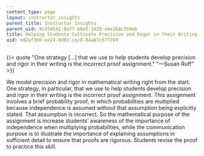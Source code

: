 ```yaml
---
content_type: page
layout: instructor_insights
parent_title: Instructor Insights
parent_uid: 9cd54542-9af7-b8e5-1429-ebe268c359eb
title: Helping Students Cultivate Precision and Rigor in their Writing
uid: ed2af3b6-ee24-9d83-cec8-84a87c577769
---
```


{{< quote "One strategy […] that we use to help students develop precision and rigor in their writing is the incorrect proof assignment." "—Susan Ruff" >}}

We model precision and rigor in mathematical writing right from the start. One strategy, in particular, that we use to help students develop precision and rigor in their writing is the incorrect proof assignment. This assignment involves a brief probability proof, in which probabilities are multiplied because independence is assumed without that assumption being explicitly stated. That assumption is incorrect. So the mathematical purpose of the assignment is increase students’ awareness of the importance of independence when multiplying probabilities, while the communication purpose is to illustrate the importance of explaining assumptions in sufficient detail to ensure that proofs are rigorous. Students revise the proof to practice this skill.